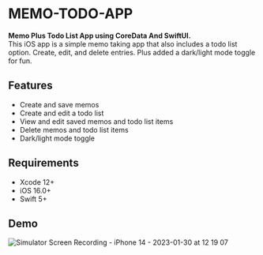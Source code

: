 # MEMO-TODO-APP
<b>Memo Plus Todo List App using CoreData And SwiftUI.</b> <br />
This iOS app is a simple memo taking app that also includes a todo list option. Create, edit, and delete entries. Plus added a dark/light mode toggle for fun. <br />

## Features
<ul>
<li>Create and save memos</li>
<li>Create and edit a todo list</li>
<li>View and edit saved memos and todo list items</li>
<li>Delete memos and todo list items</li>
<li>Dark/light mode toggle</li>
</ul>

## Requirements
<ul>
<li>Xcode 12+ </li>
<li>iOS 16.0+</li>
<li>Swift 5+</li>
</ul>

## Demo
![Simulator Screen Recording - iPhone 14 - 2023-01-30 at 12 19 07](https://user-images.githubusercontent.com/122884728/215380407-e3acc44d-7415-4d9a-ad4a-f2b6a369b78e.gif)


